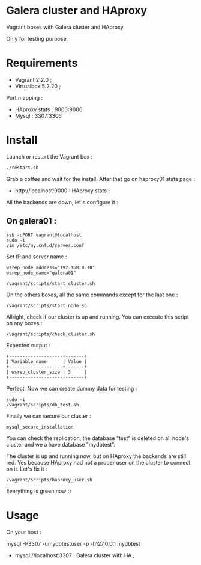 Galera cluster and HAproxy
==============

Vagrant boxes with Galera cluster and HAproxy.

Only for testing purpose.

# Requirements

* Vagrant 2.2.0 ;
* Virtualbox 5.2.20 ;

Port mapping :

* HAproxy stats : 9000:9000
* Mysql : 3307:3306

# Install

Launch or restart the Vagrant box :

```
./restart.sh
```

Grab a coffee and wait for the install. After that go on haproxy01 stats page :

* http://localhost:9000 : HAproxy stats ;

All the backends are down, let's configure it :

## On galera01 :

```
ssh -pPORT vagrant@localhost
sudo -i
vim /etc/my.cnf.d/server.conf
```

Set IP and server name :

```
wsrep_node_address="192.168.0.10"
wsrep_node_name="galera01"
```

```
/vagrant/scripts/start_cluster.sh
```

On the others boxes, all the same commands except for the last one :

```
/vagrant/scripts/start_node.sh
```

Allright, check if our cluster is up and running. You can execute this script on any boxes :

```
/vagrant/scripts/check_cluster.sh
```

Expected output :

```
+--------------------+-------+
| Variable_name      | Value |
+--------------------+-------+
| wsrep_cluster_size | 3     |
+--------------------+-------+
```


Perfect. Now we can create dummy data for testing  :

```
sudo -i
/vagrant/scripts/db_test.sh
```

Finally we can secure our cluster :

```
mysql_secure_installation
```

You can check the replication, the database "test" is deleted on all node's cluster and we a have database "mydbtest".

The cluster is up and running now, but on HAproxy the backends are still red. Yes because HAproxy had not a proper user on the cluster to connect on it. Let's fix it :

```
/vagrant/scripts/haproxy_user.sh
```

Everything is green now :)

# Usage

On your host :

mysql -P3307 -umydbtestuser -p -h127.0.0.1 mydbtest

* mysql://localhost:3307 : Galera cluster with HA ;

